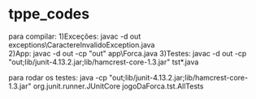 # tppe_codes

para compilar:
	1)Exceções: javac -d out exceptions\CaractereInvalidoException.java  
	2)App: javac -d out -cp "out" app\Forca.java
	3)Testes: javac -d out -cp "out;lib/junit-4.13.2.jar;lib/hamcrest-core-1.3.jar" tst\*.java
            

para rodar os testes: java -cp "out;lib/junit-4.13.2.jar;lib/hamcrest-core-1.3.jar" org.junit.runner.JUnitCore jogoDaForca.tst.AllTests
